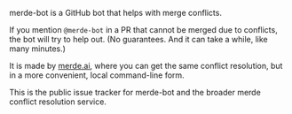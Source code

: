 merde-bot is a GitHub bot that helps with merge conflicts.

If you mention `@merde-bot` in a PR that cannot be merged due to conflicts, the bot will try to help out. (No guarantees. And it can take a while, like many minutes.)

It is made by [merde.ai](https://merde.ai), where you can get the same conflict resolution, but in a more convenient, local command-line form.

This is the public issue tracker for merde-bot and the broader merde conflict resolution service.
